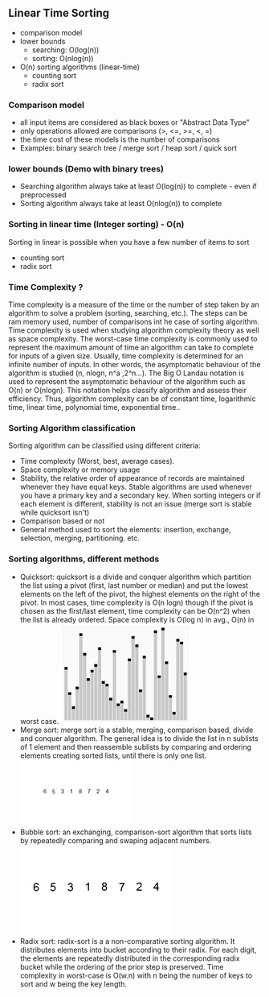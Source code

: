 ## Linear Time Sorting
* comparison model
* lower bounds
   * searching: O(log(n))
   * sorting: O(nlog(n))
* O(n) sorting algorithms (linear-time)
   * counting sort
   * radix sort

### Comparison model
* all input items are considered as black boxes or "Abstract Data Type"
* only operations allowed are comparisons (>, <=, >=, <, =) 
* the time cost of these models is the number of comparisons
* Examples: binary search tree / merge sort /  heap sort / quick sort

### lower bounds (Demo with binary trees)
* Searching algorithm always take at least O(log(n)) to complete - even if preprocessed
* Sorting algorithm always take at least O(nlog(n))  to complete

### Sorting in linear time (Integer sorting) - O(n)
Sorting in linear is possible when you have a few number of items to sort
* counting sort
* radix sort

### Time Complexity ?
Time complexity is a measure of the time or the number of step taken by an algorithm to solve a problem (sorting, searching, etc.). The steps can be ram memory used, number of comparisons int he case of sorting algorithm.
Time complexity is used when studying algorithm complexity theory as well as space complexity.
The worst-case time complexity is commonly used to represent the maximum amount of time an algorithm can take to complete for inputs of a given size. Usually, time complexity is determined for an infinite number of inputs. In other words, the asymptomatic behaviour of the algorithm is studied (n, nlogn, n^a ,2^n...).
The Big O Landau notation is used to represent the asymptomatic behaviour of the algorithm such as O(n) or O(nlogn). This notation helps classify algorithm and assess their efficiency. Thus, algorithm complexity can be of constant time, logarithmic time, linear time, polynomial time, exponential time..

### Sorting Algorithm classification
Sorting algorithm can be classified using different criteria:
* Time complexity (Worst, best, average cases).
* Space complexity or memory usage
* Stability, the relative order of appearance of records are maintained whenever they have equal keys. Stable algorithms are used whenever you have a primary key and a secondary key. When sorting integers or if each element is different, stability is not an issue (merge sort is stable while quicksort isn't)
*  Comparison based or not
* General method used to sort the elements: insertion, exchange, selection, merging, partitioning. etc.
### Sorting algorithms, different methods

* Quicksort: quicksort is a divide and conquer algorithm which partition the list using a pivot (first, last number or median) and put the lowest elements on the left of the pivot, the highest elements on the right of the pivot. In most cases, time complexity is O(n logn) though if the pivot is chosen as the first/last element, time complexity can be O(n^2) when the list is already ordered. Space complexity is O(log n) in avg., O(n) in worst case.
![](260px-Sorting_quicksort_anim.gif)
* Merge sort: merge sort is a stable, merging, comparison based, divide and conquer algorithm. The general idea is to divide the list in n sublists of 1 element and then reassemble sublists by comparing and ordering elements creating sorted lists, until there is only one list.
![](220px-Merge-sort-example-300px.gif)
* Bubble sort: an exchanging, comparison-sort algorithm that sorts lists by repeatedly comparing and swaping adjacent numbers.
![](Bubble-sort-example-300px.gif)
* Radix sort: radix-sort is a a non-comparative sorting algorithm. It distributes elements into bucket according to their radix. For each digit, the elements are repeatedly distributed in the corresponding radix bucket while the ordering of the prior step is preserved. Time complexity in worst-case is O(w.n) with n being the number of keys to sort and w being the key length.

